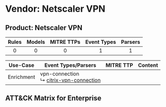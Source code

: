 Vendor: Netscaler VPN
=====================
Product: Netscaler VPN
----------------------
| Rules | Models | MITRE TTPs | Event Types | Parsers |
|:-----:|:------:|:----------:|:-----------:|:-------:|
|   0   |   0    |     0      |      1      |    1    |

|  Use-Case  | Event Types/Parsers                                                                               | MITRE TTP | Content                                                        |
|:----------:| ------------------------------------------------------------------------------------------------- | --------- | -------------------------------------------------------------- |
| Enrichment |  vpn-connection<br> ↳ [citrix-vpn-connection](Parsers/parserContent_citrix-vpn-connection.md)<br> |           | [](Rules_Models/r_m_netscaler_vpn_netscaler_vpn_Enrichment.md) |

ATT&CK Matrix for Enterprise
----------------------------
